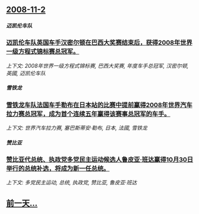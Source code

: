## [2008-11-2](/news/2008/11/2/index.md)

##### 迈凯伦车队
### [迈凯伦车队英国车手汉密尔顿在巴西大奖赛结束后，获得2008年世界一级方程式锦标赛总冠军。](/news/2008/11/2/迈凯伦车队英国车手汉密尔顿在巴西大奖赛结束后-获得2008年世界一级方程式锦标赛总冠军.md)
_上下文: 2008年世界一级方程式锦标赛, 巴西大奖赛, 年度车手总冠军, 汉密尔顿, 英國, 迈凯伦车队_

##### 雪铁龙
### [雪铁龙车队法国车手勒布在日本站的比赛中提前赢得2008年世界汽车拉力赛总冠军，成为首个连续五年赢得该赛事总冠军的车手。](/news/2008/11/2/雪铁龙车队法国车手勒布在日本站的比赛中提前赢得2008年世界汽车拉力赛总冠军-成为首个连续五年赢得该赛事总冠军的车手.md)
_上下文: 世界汽车拉力赛, 塞巴斯蒂安·勒布, 日本, 法國, 雪铁龙_

##### 赞比亚
### [赞比亚代总统、执政党多党民主运动候选人鲁皮亚·班达赢得10月30日举行的总统补选，将成为新一任总统。](/news/2008/11/2/赞比亚代总统-执政党多党民主运动候选人鲁皮亚-班达赢得10月30日举行的总统补选-将成为新一任总统.md)
_上下文: 多党民主运动, 总统, 执政党, 赞比亚, 鲁皮亚·班达_

## [前一天...](/news/2008/11/1/index.md)

